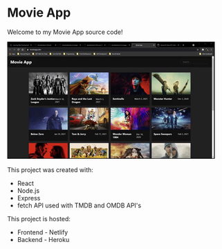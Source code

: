 # Movie App

Welcome to my Movie App source code!

![Project Screenshot](/src/assets/movieapp.gif)

This project was created with:
* React
* Node.js
* Express
* fetch API used with TMDB and OMDB API's


This project is hosted:
* Frontend - Netlify
* Backend - Heroku
